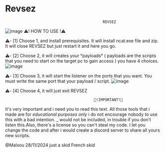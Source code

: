 # Revsez
                                                REVSEZ
![image](https://github.com/user-attachments/assets/883fbdda-28f2-4bdc-8bee-62aaadeddea5)
                                          ⚠️! HOW TO USE !⚠️

⚠️- [1] Choose 1, and install prerequisites. It will install ncat.exe file and zip. It will close REVSEZ but just restart it and here you go.

⚠️- [2] Choose 2, it will creates your °payloads° ( payloads are the scripts that you need to start on the target pc to gain access ) you have 4 choices.
![image](https://github.com/user-attachments/assets/2f3effbc-7775-4499-b062-02b01beb1edb)


⚠️- [3] Choose 3, it will start the listener on the ports that you want. You must write the same port that your payload / script.
![image](https://github.com/user-attachments/assets/e11496ff-0d9e-45d4-83b4-edda42413202)


⚠️- [4] Choose 4, it will just exit REVSEZ

                                            🚨!IMPORTANT!🚨
It's very important and i need you to read this text. All those tools that i made are for *educational purposes only* i do not encourage nobody
to use this with a bad intention. _ would not be included, in trouble if you don't listen this.Also, there's a license so you can't steal my code.
I let you change the code and after i would create a discord server to share all yours new scripts.

@Malxou                                                                                                     28/11/2024
just a skid                                                                                                 French skid
